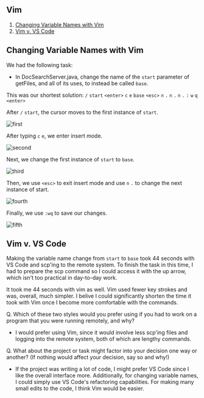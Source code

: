 ## Vim
1. [Changing Variable Names with Vim](#changing-variable-names-with-vim)
2. [Vim v. VS Code](#vim-v-vs-code)

## Changing Variable Names with Vim
We had the following task: 
- In DocSearchServer.java, change the name of the ```start``` parameter of getFiles, and all of its uses, to instead be called ```base```.

This was our shortest solution: 
```/``` ```start``` ```<enter>``` ```c``` ```e``` ```base``` ```<esc>``` ```n``` ```.``` ```n``` ```.``` ```n``` ```.``` ```:``` ```w``` ```q``` ```<enter>```

After ```/``` ```start```, the cursor moves to the first instance of ```start```.

![first](/lab-report-4/4-:start.png)

After typing ```c``` ```e```, we enter insert mode.

![second](/lab-report-4/4-ce.png)

Next, we change the first instance of ```start``` to ```base```.

![third](/lab-report-4/4-base.png)

Then, we use ```<esc>``` to exit insert mode and use ```n``` ```.``` to change the next instance of start.

![fourth](/lab-report-4/4-n..png)

Finally, we use ```:wq``` to save our changes.

![fifth](/lab-report-4/4-save.png)

## Vim v. VS Code

Making the variable name change from ```start``` to ```base``` took 44 seconds with VS Code and scp'ing to the remote system. To finish the task in this time, I had to prepare the scp command so I could access it with the up arrow, which isn't too practical in day-to-day work. 

It took me 44 seconds with vim as well. Vim used fewer key strokes and was, overall, much simpler. I belive I could significantly shorten the time it took with Vim once I become more comfortable with the commands.

Q. Which of these two styles would you prefer using if you had to work on a program that you were running remotely, and why?

- I would prefer using Vim, since it would involve less scp'ing files and logging into the remote system, both of which are lengthy commands.

Q. What about the project or task might factor into your decision one way or another? (If nothing would affect your decision, say so and why!)

- If the project was writing a lot of code, I might prefer VS Code since I like the overall interface more. Additionally, for changing variable names, I could simply use VS Code's refactoring capabilities. For making many small edits to the code, I think Vim would be easier. 